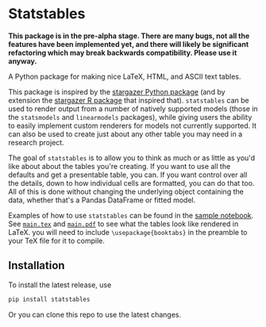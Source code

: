 # Statstables

**This package is in the pre-alpha stage. There are many bugs, not all the features have been implemented yet, and there will likely be significant refactoring which may break backwards compatibility. Please use it anyway.**

A Python package for making nice LaTeX, HTML, and ASCII text tables.

This package is inspired by the [stargazer Python package](https://github.com/StatsReporting/stargazer/tree/master) (and by extension the [stargazer R package](https://cran.r-project.org/web/packages/stargazer/vignettes/stargazer.pdf) that inspired that). `statstables` can be used to render output from a number of natively supported models (those in the `statsmodels` and `linearmodels` packages), while giving users the ability to easily implement custom renderers for models not currently supported. It can also be used to create just about any other table you may need in a research project.

The goal of `statstables` is to allow you to think as much or as little as you'd like about about the tables you're creating. If you want to use all the defaults and get a presentable table, you can. If you want control over all the details, down to how individual cells are formatted, you can do that too. All of this is done without changing the underlying object containing the data, whether that's a Pandas DataFrame or fitted model.

Examples of how to use `statstables` can be found in the [sample notebook](https://github.com/andersonfrailey/statstables/blob/main/samplenotebook.ipynb). See [`main.tex`](https://github.com/andersonfrailey/statstables/blob/main/main.tex) and [`main.pdf`](https://github.com/andersonfrailey/statstables/blob/main/main.pdf) to see what the tables look like rendered in LaTeX. you will need to include `\usepackage{booktabs}` in the preamble to your TeX file for it to compile.

## Installation

To install the latest release, use

```bash
pip install statstables
```
Or you can clone this repo to use the latest changes.
